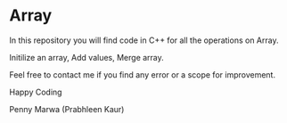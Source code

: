 # Array
In this repository you will find code in C++ for all the operations on Array.

Initilize an array, Add values, Merge array.

Feel free to contact me if you find any error or a scope for improvement.

Happy Coding

Penny Marwa 
(Prabhleen Kaur)
